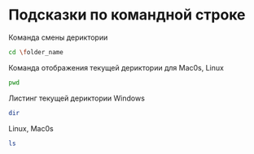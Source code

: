 # Подсказки по командной строке

Команда смены дериктории
```sh
cd \folder_name
```

Команда отображения текущей дериктории для Mac0s, Linux
```sh
pwd
```

Листинг текущей дериктории Windows
```sh
dir
```

Linux, Mac0s
```sh
ls
```